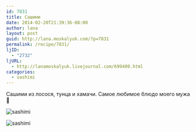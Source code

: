 ```yaml
---
id: 7831
title: Сашими
date: 2014-02-20T21:39:36-08:00
author: lana
layout: post
guid: http://lana.moskalyuk.com/?p=7831
permalink: /recipe/7831/
ljID:
  - "2732"
ljURL:
  - http://lanamoskalyuk.livejournal.com/699409.html
categories:
  - sashimi
---
```

Сашими из лосося, тунца и хамачи. Самое любимое блюдо моего мужа 🙂

![sashimi](http://farm4.staticflickr.com/3678/12668814305_3cf1c7247a_c.jpg) 

![sashimi](http://farm3.staticflickr.com/2846/12668851855_5c80f39c65_c.jpg)